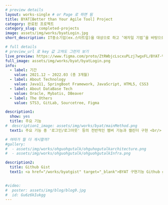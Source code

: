 ```yaml
---
# preview details
layout: works-single # or Page 로 하면 됨
title: BYAT[Better than Your Agile Tool] Project
category: 완료된 프로젝트
category_slug: completed-projects
image: assets/img/works/byatLogin.jpg  
short_description: IT중소기업(ex.스타트업)을 대상으로 하고 ‘애자일 기법’을 바탕으로 프로세스를 관리해주는 PMS 어플리케이션

# full details
# preview_url 로 key 값 고쳐도 그런지 보기
live_preview: https://www.figma.com/proto/ZtRWbjcLscxuPLzj7wgxFL/BYAT-%ED%94%84%EB%A1%9C%ED%86%A0%ED%83%80%EC%9D%B4%ED%95%91?embed_host=notion&kind=proto&node-id=659-65401&page-id=0%3A1&scaling=min-zoom&show-proto-sidebar=1&starting-point-node-id=659%3A65401 # 뭘까 -> 미리 프리뷰 보여주는 것 같은데 
full_image: assets/img/works/byat/byatLogin.png
info:
  - label: 기간
    value: 2021.12 ~ 2022.03 (총 3개월)
  - label: About Technology
    value: Java11, SpringBoot Framework, JavaScript, HTML5, CSS3
  - label: About DataBase Tech
    value: Oracle, Mybatis, DBeaver
  - label: The Others
    value: STS3, GitLab, Sourcetree, Figma

description1:
  show: yes
  title: 주요 기능 
#  description1_image: assets/img/works/byat/mainMethod.png
  text1: 주요 기능 중 '로그인/로그아웃' 등의 전반적인 멤버 기능과 캘린더 구현 <br/> <a href="https://sudden-milk-758.notion.site/569697dad03340809dcd1e90ad21547e?pvs=4" target="_blank">구체적인 구현 내용 확인하기</a>

# 여따가 뭘 더 게시할까?
#gallery:
#  - assets/img/works/ohguohgutalk/ohguhogutalkarchitecture.png
#  - assets/img/works/ohguohgutalk/ohguohgutalkInfra.png

description2:
  title: Github Gist 
  text1: <a href="/works/byatgist" target="_blank">BYAT 구현기능 Github gist 확인하기</a> 
  

#video:
#  poster: assets/img/blog/blog9.jpg
#  id: Gu6z6kIukgg
---
```


